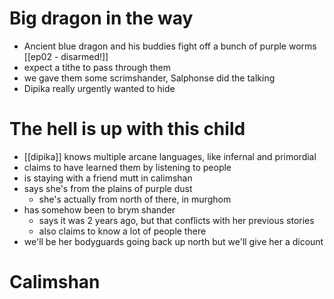 # Big dragon in the way
* Ancient blue dragon and his buddies fight off a bunch of purple worms [[ep02 - disarmed!]]
* expect a tithe to pass through them
* we gave them some scrimshander, Salphonse did the talking
* Dipika really urgently wanted to hide

# The hell is up with this child
* [[dipika]] knows multiple arcane languages, like infernal and primordial
* claims to have learned them by listening to people
* is staying with a friend mutt in calimshan
* says she's from the plains of purple dust
	* she's actually from north of there, in murghom
* has somehow been to brym shander
	* says it was 2 years ago, but that conflicts with her previous stories
	* also claims to know a lot of people there
* we'll be her bodyguards going back up north but we'll give her a dicount

# Calimshan
